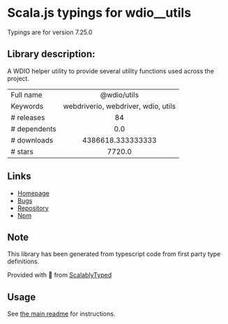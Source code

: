 
# Scala.js typings for wdio__utils

Typings are for version 7.25.0

## Library description:
A WDIO helper utility to provide several utility functions used across the project.

|                    |                 |
| ------------------ | :-------------: |
| Full name          | @wdio/utils |
| Keywords           | webdriverio, webdriver, wdio, utils |
| # releases         | 84 |
| # dependents       | 0.0 |
| # downloads        | 4386618.333333333 |
| # stars            | 7720.0 |

## Links
- [Homepage](https://github.com/webdriverio/webdriverio/tree/main/packages/wdio-utils)
- [Bugs](https://github.com/webdriverio/webdriverio/issues)
- [Repository](https://github.com/webdriverio/webdriverio)
- [Npm](https://www.npmjs.com/package/%40wdio%2Futils)
    


## Note
This library has been generated from typescript code from first party type definitions.

Provided with :purple_heart: from [ScalablyTyped](https://github.com/oyvindberg/ScalablyTyped)

## Usage
See [the main readme](../../readme.md) for instructions.


